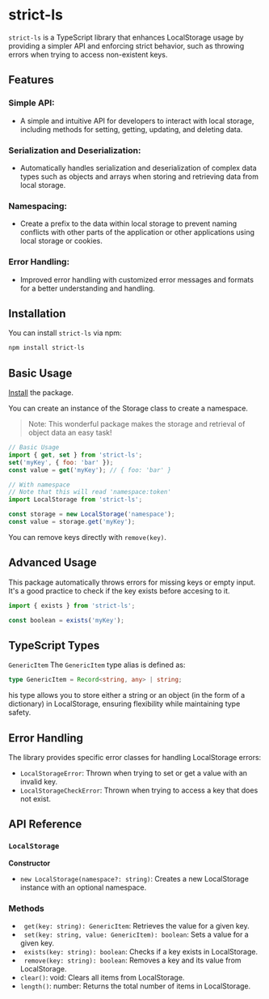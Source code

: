 # strict-ls

`strict-ls` is a TypeScript library that enhances LocalStorage usage by providing a simpler API and enforcing strict behavior, such as throwing errors when trying to access non-existent keys.

## Features

### Simple API:

- A simple and intuitive API for developers to interact with local storage, including methods for setting, getting, updating, and deleting data.

### Serialization and Deserialization:

- Automatically handles serialization and deserialization of complex data types such as objects and arrays when storing and retrieving data from local storage.

### Namespacing:

- Create a prefix to the data within local storage to prevent naming conflicts with other parts of the application or other applications using local storage or cookies.

### Error Handling:

- Improved error handling with customized error messages and formats for a better understanding and handling.

## Installation

You can install `strict-ls` via npm:

```bash
npm install strict-ls
```

## Basic Usage

[Install](#installation) the package.

You can create an instance of the Storage class to create a namespace.

> Note: This wonderful package makes the storage and retrieval of object data an easy task!

```js
// Basic Usage
import { get, set } from 'strict-ls';
set('myKey', { foo: 'bar' });
const value = get('myKey'); // { foo: 'bar' }

// With namespace
// Note that this will read 'namespace:token'
import LocalStorage from 'strict-ls';

const storage = new LocalStorage('namespace');
const value = storage.get('myKey');
```

You can remove keys directly with `remove(key)`.

## Advanced Usage

This package automatically throws errors for missing keys or empty input. It's a good practice to check if the key exists before accesing to it.

```js
import { exists } from 'strict-ls';

const boolean = exists('myKey');
```

## TypeScript Types

`GenericItem`
The `GenericItem` type alias is defined as:

```ts
type GenericItem = Record<string, any> | string;
```

his type allows you to store either a string or an object (in the form of a dictionary) in LocalStorage, ensuring flexibility while maintaining type safety.

## Error Handling

The library provides specific error classes for handling LocalStorage errors:

- `LocalStorageError`: Thrown when trying to set or get a value with an invalid key.
- `LocalStorageCheckError`: Thrown when trying to access a key that does not exist.

## API Reference

### `LocalStorage`

**Constructor**

- `new LocalStorage(namespace?: string)`: Creates a new LocalStorage instance with an optional namespace.

### Methods

- ` get(key: string): GenericItem`: Retrieves the value for a given key.
- ` set(key: string, value: GenericItem): boolean`: Sets a value for a given key.
- ` exists(key: string): boolean`: Checks if a key exists in LocalStorage.
- ` remove(key: string): boolean`: Removes a key and its value from LocalStorage.
- `clear()`: void: Clears all items from LocalStorage.
- `length()`: number: Returns the total number of items in LocalStorage.
